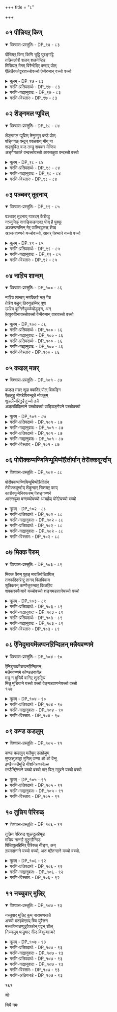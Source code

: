 +++
title = "८"

+++

## ०१  पॊन्नियऱ् किण्

<details open><summary>विश्वास-प्रस्तुतिः - DP_९७ - ८३</summary>

पॊन्नियऱ् किण् किणि चुट्टि पुऱङ्गट्टि  
तन्नियलोशै शलन् शलनॆन्ऱिड  
मिन्नियल् मेगम् विरैन्दॆदिर् वन्दाऱ् पोल्  
ऎन्निडैक्कोट्टरावच्चोवच्चो ऎम्बॆरुमान् वच्चो वच्चो
</details>

<details><summary>मूलम् - DP_९७ - ८३</summary>

पॊन्नियऱ् किण् किणि चुट्टि पुऱङ्गट्टि  
तन्नियलोशै शलन् शलनॆन्ऱिड  
मिन्नियल् मेगम् विरैन्दॆदिर् वन्दाऱ् पोल्  
ऎन्निडैक्कोट्टरावच्चोवच्चो ऎम्बॆरुमान् वच्चो वच्चो
</details>

<details><summary>गरणि-प्रतिपदार्थः - DP_९७ - ८३</summary>

पॊन्=चिन्नद, इयल्=स्वभावद, किण् किणि=किरुगण्टॆ, चुट्टि=चुट्टिबॊट्टु, पुऱम्=अवुगळ स्थानदल्लि\(मुन्दुगडॆ\), कट्टि=कट्टि, तन्=\(अवु\)तमगॆ, इयल्=ऒप्पुव, ओशै=शब्दवन्नु, शलन् शलन्=शलन् शलन्, ऎन्ऱिड=ऎन्दु माडलु, मिन्=मिञ्चन्नु उण्टुमाडलु, इयल्=शक्तवाद, मेगम्=मोडवु, विरैन्दु=वेगवागि, ऎदिर्=ऎदुरिगॆ, वन्दाल् पोल्=बन्द हागॆ, ऎन्=नन्न, इडैक्कू=मडिलिगॆ, ऒट्टरा=ओडि बारा, अच्चो अच्चो= आश्चर्य\! आश्चर्य\! ऎम् पॆरुमान्=नम्म यजमानने, वारा=बारा, अच्चो अच्चो=अच्चो, अच्चॊ\!
</details>

<details><summary>गरणि-गद्यानुवादः - DP_९७ - ८३</summary>

चिन्नदिन्दाद किरुगण्टॆगळू चुट्टिबॊट्टू अवुगळ स्थानदल्लिद्दुकॊण्डु तमगॆ ऒप्पुव शलन् शलन् ऎन्दु सद्दु माडलु, मिञ्चन्नु उत्पत्ति माडलु शक्तवाद मोडवु वेगवागि ऎदुरिगॆ बन्दहागॆ, नन्न मडिलिगॆ ओडोडि बारा अच्चो अच्चो\! नम्म यजमानने\(नम्म देवरे\) बारा अच्चो\! अच्चो\! \(१\)
</details>

<details><summary>गरणि-विस्तारः - DP_९७ - ८३</summary>

बालकृष्णनिगॆ तायि यशोदॆ अलङ्कार माडिद्दाळॆ. नडुविनल्लि उडिदारद जॊतॆयल्लि कट्टिद्द चिन्नद किरुगण्टॆगळू, कालिगॆ तॊडिसिरुव चिन्नद किरुगॆज्जॆगळू कृष्णनु हॆज्जॆयिडुव हागॆल्ला सद्दु माडुत्तवॆ. अवॆल्ल चिन्नदिन्द आद आभरणगळु. आद्दरिन्द, चिन्नक्कॆ ऒप्पुव हितवाद सद्दु माडुत्तिद्दवु आ आभरणगळु. कृष्ण कार्मुगिल् वण्णन्. अवन नॆत्तिय मेलण चुट्टिबॊट्टु कृष्णन मुखद मेलॆ अत्त इत्त अलुगाडुत्ता फळफळ हॊळॆयुत्तदॆ.

बान्दळदल्लि, हिन्नॆलॆयल्लि कार्मुगिलु इदॆ. कुडिमिञ्चन्नु तरुव शक्तियुळ्ळद्दु अदु. ईग, कृष्णनिगू अदक्कू पन्द्यविद्दन्तॆ. तायि यशोदॆ करॆयुत्तिरुवाग, कृष्णनु अवळ बळिगॆ ओडलु मॊदलु माडिदरॆ, ओटदल्लि अवनन्नु सोलिसि बिडुवन्तॆयो ऎम्बन्तॆ, अवनिगिन्त मुञ्चॆये तायि यशोदॆय बळिगॆ ओडि बरुवुदो ऎम्बन्तॆ इत्तु.

१५०

इन्नु “अच्चो अच्चो”-ऎम्बुदर विषय- इदु तायन्दिरु मक्कळन्नु उत्तेजिसलु बळसुव मुद्दिन मातु. सरियाद अर्थविरुव मातिन अपभ्रंशरूप. इदक्कॆ “वच्च, वच्च”-अथवा “बन्द, बन्द” ऎन्दु अर्थ माडबहुदु. ई मातन्नु, इतर युक्तवाद मातुगळॊडनॆ सेरिसि, मेलिन्द मेलॆ बळसुत्ता, हेळुत्ता बरुवुदरिन्द मगुविगॆ नडॆयलु उत्साह हॆच्चुत्तदॆ. उदाहरणॆगॆ- बन्द बन्द नम्म स्वामि, बन्द बन्द नम्मॊडॆय, बन्द बन्द नम्म देवरु........इत्यादि” पदगळन्नु लयबद्धवागि हेळुत्ता बरुवुदु तायन्दिर वाडिकॆ. तट्टाडुव मगुवागलि, नडॆयुव मगुवागलि ई मातुगळन्नु केळुत्ता केळुत्ता उत्तेजन पडॆदु, ताय बळिसारि, मडिलन्नु सेरुवुवु, आद्दरिन्द अच्चो अच्चो- ऎम्बुदु आश्चर्य, सम्भ्रम,आनन्द, उत्साहगळन्नु सूचिसुवुदु.
</details>

## ०२  शॆङ्गमल प्पूविल्

<details open><summary>विश्वास-प्रस्तुतिः - DP_९८ - ८४</summary>

शॆङ्गमल प्पूविल् तेनुण्णुम् वण्डे पोल्  
पङ्गिगळ् वन्दुन् पवळवाय् मॊय् प्प  
शङ्गुविल् वाळ् तण्डु शक्कर मेन्दिय  
अङ्गैगळाले वन्दच्चोवच्चो आरत्तऴुवा वन्दच्चो वच्चो
</details>

<details><summary>मूलम् - DP_९८ - ८४</summary>

शॆङ्गमल प्पूविल् तेनुण्णुम् वण्डे पोल्  
पङ्गिगळ् वन्दुन् पवळवाय् मॊय् प्प  
शङ्गुविल् वाळ् तण्डु शक्कर मेन्दिय  
अङ्गैगळाले वन्दच्चोवच्चो आरत्तऴुवा वन्दच्चो वच्चो
</details>

<details><summary>गरणि-प्रतिपदार्थः - DP_९८ - ८४</summary>

शॆङ्गलम्=कॆन्दावरॆ, पूविल्=हूविनल्लि, तेन्=मधुवन्नु, उण्णुम्=उण्णुव, वण्डे पोल्=दुम्बिगळ हागॆ, पङ्गिगळ्=तलॆकूदलॆळॆगळु, वन्दु=हरडिकॊण्डु, उन्=निन्न, पवळवाय्= हवळद बायन्नु\(कॆन्दुटिगळन्नु\), मॊय् प्प=मुसुरिकॊळ्ळलु, शङ्गु=गदॆ, शक्करम्=चक्र-इवुगळन्नु, एन्दिय= धरिसिद, कैगळाले= कैगळिन्द, वन्दु=बन्दु, अच्चो अच्चो=अच्चो,अच्चो, आर=तृप्तियागुवन्तॆ, तऴुवा=आलङ्गिसिकॊळ्ळलु, वन्दु=बन्दु, अच्चो अच्चो=अच्चो,अच्चो
</details>

<details><summary>गरणि-गद्यानुवादः - DP_९८ - ८४</summary>

कॆन्दावरॆय हूविनल्लिरुव मधुवन्नु उण्णुव दुम्बिगळ हागॆ निन्न तलॆगूदलु हरडिकॊण्डु निन्न कॆन्दुटिगळन्नु मुसुरिकॊळ्ळुत्तिरलु
</details>

<details><summary>गरणि-विस्तारः - DP_९८ - ८४</summary>

१५१

शङ्ख, चक्र, गदॆ, खड्ग, बिल्लुगळन्नु धरिसिद कैगळिन्द बन्दु अच्चो अच्चो तृप्तियागुवन्तॆ नन्नन्नु आलङ्गिसिकॊळ्ळलु बन्दु अच्चो अच्चो. \(२\)

कॆन्दावरॆय हूविनल्लि जेनु समृद्धियागि ऒसरुत्तदॆ. अदन्नु तृप्तियागि उण्णलु जेनुहुळुगळु, दुम्बिगळु हूवन्नु मुसुरिकॊळ्ळुवुवु. ई नोट सहजवाद, सुन्दरवाद, सन्तसद नोट. हागॆये बालकृष्णन पवळवाय्. अदरिन्द जेनिगिन्तलू हॆच्चु स्वादुवाद मधु ऎन्दरॆ अधरामृत ऒसरुत्तदॆ. अवनु ओडि आडुवाग अवन करिय तलॆगूदलु चॆदरिहोगि अवन चॆन्दुटिगळन्नुमुसुरिकॊळ्ळुवुवु. अधरामृतवन्नु अनुभविसलु बन्द दुम्बिगळो अवु ऎम्बन्तॆ. ऎन्थ सुन्दरवाद भावपूर्णवाद उपमान\!

दिव्यसुन्दरनाद कृष्णनु दिव्याद्भुतनू आगबेकन्तॆ. अवनु पञ्चायुधगळन्न् धरिसि तन्न बळिगॆ बरबेकॆन्दू. तनगॆ तृप्तियागुवन्तॆ तन्नन्नु अवनु तन्न पुट्ट, शक्तिपूर्णवाद कैगळिन्द आलङ्गिसिकॊळ्ळबेकॆन्दू यशोदॆगॆ बहळ आशॆ. अदक्कागि अवनन्नु “अच्चो अच्चो” ऎन्दु उत्तेजिसि, तन्न बळिगॆ बरमाडिकॊळ्ळलु प्रयत्निसुत्ताळॆ.
</details>

## ०३  पञ्चवर् तूदनाय्

<details open><summary>विश्वास-प्रस्तुतिः - DP_९९ - ८५</summary>

पञ्चवर् तूदनाय् प्पारदम् कैशॆय्दु  
नञ्जुमिऴ् नागङ्किडन्दनऱ् पॊय् है पुक्कू  
अञ्जप्पणत्तिन् मेऱ् पाय्न्दिट्टरुळ् शॆय्द  
अञ्जनवण्णने यच्चोवच्चो, आयर् पॆरुमाने यच्चो वच्चो
</details>

<details><summary>मूलम् - DP_९९ - ८५</summary>

पञ्चवर् तूदनाय् प्पारदम् कैशॆय्दु  
नञ्जुमिऴ् नागङ्किडन्दनऱ् पॊय् है पुक्कू  
अञ्जप्पणत्तिन् मेऱ् पाय्न्दिट्टरुळ् शॆय्द  
अञ्जनवण्णने यच्चोवच्चो, आयर् पॆरुमाने यच्चो वच्चो
</details>

<details><summary>गरणि-प्रतिपदार्थः - DP_९९ - ८५</summary>

पञ्चवर्=पाण्डवर, तूदनाय्=दूतनागि, पारदम्=महाभारत युद्धक्कॆ, कैशॆय्दु=सिद्धवागि इडॆदु, नञ्जु=विषवन्नु, उमिऴ्= उगुळुव, नागम्=सर्पवु, किडन्द= वासवागिद्द, नल्=ऒळ्ळॆय, पॊय् है=मडुविनल्लि, पुक्कू=हॊक्कू,अञ्ज=अञ्जिर, पणत्तिन् मेल्=हॆडॆगळ मेलॆ, पाय्न्दिट्ट=कुणिदाडि, अरुळ् शॆय्द= कृपॆमाडिद, अञ्जनम् वण्नने= काडिगॆय बण्णदवने, अच्चो वच्चो= अच्चो अच्चो, आयर्=गोवळर, पॆरुमाने=यजमानने\(देवरे\)अच्चो अच्चो= अच्चो अच्चो
</details>

<details><summary>गरणि-गद्यानुवादः - DP_९९ - ८५</summary>

१५२
</details>

<details><summary>गरणि-विस्तारः - DP_९९ - ८५</summary>

पाण्डवर दूतनागि महाभारत युद्धक्कॆ सिद्धवागि ऒडॆदु विषवन्नु उगुळुव सर्प वासवागिद्द ऒळ्ळॆय मडुवन्नु हॊक्कू अञ्जिद आ सर्पद हॆडॆगळ मेलॆ कुणिदाडि अदक्कॆ कृपॆ तोरिसिद काडिगॆय बण्णदवने गोवळर यजमानने\(देवरे\)अच्चो अच्चो.\(३\)

महाभारत युद्धवागुवुदक्कॆ मुञ्चितवागि कृष्णनु पाण्डवर कडॆय दूतनागि दुर्योधननल्लि रायभार नडसिद. सन्धि माडिकॊळ्ळॆन्दु नानारीतियल्लि प्रोत्साहिसिद. तन्न कर्तव्यवन्नु धर्मद दृष्टियल्लि नडसिद. आदरॆ दुर्योधन पट्टु हिडिदिद्द. बेरॆ यावुदक्कू ऒप्पलिल्ल. युद्धवे गति, गत्यन्तरविल्ल ऎन्दु इत्यर्थवायितु. युद्धक्कॆ पाण्डवरन्नु अणियागुवन्तॆ सिद्धपडिसिद. ऎल्लि धर्वो अल्लि जय ऎम्ब हिरिय तत्त्ववन्नु जगत्तिगॆ तोरिसिकॊडुवुदक्कागि इष्टॆल्ला आयितु. इदु “पाण्डवर दूतनाद” सन्दर्भ विषय.

मत्तॊन्दु- बहु ऒळ्ळॆय मडुवागिद्द काळिन्दि मडुवु विषवनु उगुळुव काळीय सर्पदिन्द कलुषितवागित्तु. अदन्नु मत्तॆ शुद्धिगॊळिसि, पशुप्राणीगळिगॆ योग्यवागि माडिद्दु.काळीय सरॊअवन्नु दमन माडि, अवनु शरणागतनाद कूडले अवनिगॆ रक्षणॆकॊट्टु, अवनन्नु सुरक्षितवाद स्थळक्कॆ कळुहिसिद्दु. इल्लि दुष्टनिग्रह मत्तु शरणागतरक्षण ऎम्ब ऎरडुतत्त्वगळन्नु तोरिसुवुदक्कागि कृष्णन काळीयमर्दन कार्य नडॆयितु.
</details>

## ०४  नाऱिय शान्दम्

<details open><summary>विश्वास-प्रस्तुतिः - DP_१०० - ८६</summary>

नाऱिय शान्दम् नमक्किऱै नल् गॆन्न  
तेऱिय वळुन् तिरुवुडम्बिऱ् पूश  
ऊऱिय कूनिनैयुळ्ळेयॊडुङ्ग, अन्  
ऱेऱवुरुविनायच्चोवच्चो वॆम्बॆरुमान् वारावच्चो वच्चो
</details>

<details><summary>मूलम् - DP_१०० - ८६</summary>

नाऱिय शान्दम् नमक्किऱै नल् गॆन्न  
तेऱिय वळुन् तिरुवुडम्बिऱ् पूश  
ऊऱिय कूनिनैयुळ्ळेयॊडुङ्ग, अन्  
ऱेऱवुरुविनायच्चोवच्चो वॆम्बॆरुमान् वारावच्चो वच्चो
</details>

<details><summary>गरणि-प्रतिपदार्थः - DP_१०० - ८६</summary>

नाऱिय=सुवासनॆयिन्द कूडिद, शान्दम्=सुगन्धवन्नु, नमक्कू=नमगॆ, इऱै=स्वल्प, नल्गु=कॊडु, ऎन्न=ऎन्दुकेळलु, अवळुम्=अवळू सह, तेऱि= तिळियाद मनस्सिनिन्द, तिरु=पवित्रवाद, उडम्बिल्=ऒडलिगॆ, पूश=लेपिसलु, ऊरिय=बलितुहोगिद्द, कूनिनै=गूनन्नु, उळ्ळे= ऒळगडॆये, ऒडुङ्ग= अडगिहोगुवन्तॆ, अन्ऱु=अन्दु,एऱ= नॆट्टगॆ निल्लुवन्तॆ
</details>

<details><summary>गरणि-गद्यानुवादः - DP_१०० - ८६</summary>

१५३
</details>

<details><summary>गरणि-प्रतिपदार्थः - DP_१०० - ८६</summary>

उरुनाय्=रूपकॊट्टॆयल्लवे\! अच्चो वच्चो=अच्चो अच्चो, ऎम् पॆरुमान्=नम्म स्वामिये, वारा=बारा, वच्चो वच्चो=अच्चो अच्चो.
</details>

<details><summary>गरणि-गद्यानुवादः - DP_१०० - ८६</summary>

सुवासनॆयिन्द कूडिद गन्धवन्नु नमगॆ स्वल्पकॊडु ऎन्दु केळलु, अवळू सह तिळियाद मनस्सिनिन्द निन्न पवित्रवाद ऒडलिगॆ पूसलु अन्दु बलितुहोगिद्द अवळ गूनन्नु ऒळगडॆये अडगिहोगुवन्तॆ अवळु नॆट्टगॆ निल्लुवन्तॆयू रूपकॊट्टॆयल्लवे\! नम्म स्वामिये अच्चो अच्चो.\(४\)
</details>

<details><summary>गरणि-विस्तारः - DP_१०० - ८६</summary>

कृष्णनन्नु कॊल्लुवुदक्कागिकंसनु माडिद ऎल्ल प्रयत्नगळू व्यर्थवादद्दरिन्द ताने अवरन्नु तीरिसिबिडबेकॆन्दु अवरन्नु मदुरॆगॆ बरमाडिकॊण्डनु. अक्रूरन जॊतॆयल्लि बलरामनू कृष्णनू मधुरॆगॆ बन्दरु. अल्लि अवरु कंस हूडिद्द जालवन्नु ऒन्दॊन्दागि नाशमाडुत्ता बन्दरु. राजमार्गदल्लि गूनियॊब्बळु गन्धद बट्टलन्नु हिडिदुबरुत्तिद्दळु. कृष्णनु अवळन्नु केळिदनु- “नीनु यारु? यारिगॆ ई परिमळयुक्तवाद सुगन्ध? नमगू स्वल्प गन्धवन्नु कॊडुवॆया? इदरिन्द निनगॆ श्रेयस्सु बरुत्तदॆ”. आ गूनि हेळिदळु- नानु कंसन अन्तःपुरद दासि अवन विश्वासपात्रळाद दासि. नित्यवू कंसनिगागि सुगन्धवन्नु उत्तमरीतियल्लि तयारिसि कॊडुत्तेनॆ कॊळ्ळि, इदु निमगॆ योग्यवादद्दु” हीगॆ हेळि रामकृष्णर ऒडलिगॆ गन्धवन्नु पूसिदळु. कृष्णनु नोडिदनु- अनळु युवति, सुन्दरु. आदरॆ अवळ मै गूनागिदॆ. अवळन्नु अनुग्रहिसबेकु ऎन्निसितु. ऒदनॆये अवळ कालन्नु तन्न उङ्गुष्टदिन्द मॆट्टिकॊण्डु, गल्लवन्नु कैबॆरळुगळिन्द मॆल्लॆगॆ मेलक्कॆ ऎत्तिदनु. आगले अवळ मै नॆट्टगायितु. वक्रतॆ मायवायितु. अत्यन्त सुन्दरयुवतियागि कङ्गॊळिसिदळु. हीगॆ, कृष्णनु गूनियन्नु नॆट्टगॆ माडिद्दु. इदु इल्लिन सन्दर्भद कतॆ.
</details>

## ०५  कऴल् मन्नर्

<details open><summary>विश्वास-प्रस्तुतिः - DP_१०१ - ८७</summary>

कऴल् मन्नर् शूऴ क्कदिर् पोल् विळङ्गि  
ऎऴलुट्रु मीण्डेयिरुन्दुन्नै नोक्कूम्  
शुऴलैप्पॆरिदुडैत्तुच्चो तन्नै  
अऴलविऴित्ताने यच्चोवच्चो वाऴियङ्गैयने यच्चोवच्चो
</details>

<details><summary>मूलम् - DP_१०१ - ८७</summary>

कऴल् मन्नर् शूऴ क्कदिर् पोल् विळङ्गि  
ऎऴलुट्रु मीण्डेयिरुन्दुन्नै नोक्कूम्  
शुऴलैप्पॆरिदुडैत्तुच्चो तन्नै  
अऴलविऴित्ताने यच्चोवच्चो वाऴियङ्गैयने यच्चोवच्चो
</details>

<details><summary>गरणि-प्रतिपदार्थः - DP_१०१ - ८७</summary>

कऴल्=वीरलाञ्छनवन्नु धरिसिद, मन्नर्=राजरु, शूऴ=सुत्तुवरिदिरलु, कदिर् पोल्=सूर्यन हागॆ, विळङ्गि=प्रकाशिसुत्तिरलु, ऎऴल्=ऎद्दु निल्लुवुदु, उट्रु=मॊदल कॆलस; मीण्डुम्=मत्तॆयू इरुन्दु=कुळितिरुवुदु, उन्नै=निन्नन्नु, नोक्क्य्म्=नोडुवुदु, पॆरिदु=अतिशयवाद, शुऴल्=मनस्सिन हॊय्दाट, उडै=उळ्ळ, दुच्चोदननै=दुर्योधनन्नु, अऴल=उद्वेगगॊळ्ळुवुदन्नु, विऴित्ताने=प्रत्यक्षवागि नोडिदवने, अच्चो अच्चो=अच्चो,
</details>

<details><summary>गरणि-गद्यानुवादः - DP_१०१ - ८७</summary>

१५४
</details>

<details><summary>गरणि-प्रतिपदार्थः - DP_१०१ - ८७</summary>

आऴि=चक्रायुधवन्नु, अम्=अन्दवाद, कैयाने=कैगळुळ्ळवने, अच्चो वच्चो=अच्चो अच्चो
</details>

<details><summary>गरणि-गद्यानुवादः - DP_१०१ - ८७</summary>

वीरलाञ्छनवन्नु धरिसिद राजरु सुत्तुवरिदिरलु, \(अवर नडुवॆ\) सूर्यन हागॆ \(नीनु\)प्रकाशिसुत्तिरलु, ऎद्दु निल्लुवुदु मॊदल कॆलसवन्नागि माडि मत्तॆ कुळितिरुवुदन्नागि माडिकॊण्ड अतिशयवाद मनस्सिन हॊय्दाटवुळ्ळ दुर्योधननन्नु उद्वेगदिन्द कोपगॊळ्ळुवन्तॆ प्रत्यक्षवागि नोडिदवने, चक्रायुधवन्नु अन्दवाद कैगळुळ्ळवने अच्चो वच्चो.\(५\)
</details>

<details><summary>गरणि-विस्तारः - DP_१०१ - ८७</summary>

पाण्डवर परवागि रायभार नडसलु कृष्ण शान्तिदूतनागि दुर्योधनन बळिगॆ होद. राजसभॆ सेरितु. अदरल्लि आश्रितराजरू, बन्धुराजरू गॆळॆयराजरू नॆरॆदरु. ऎल्लरू तावु राजरॆन्दु तोरिसिकॊळ्ळुवन्तॆ राजलाञ्छनगळन्नु धरिसिद्दरु. आ राजसभॆगॆ कृष्ण बन्दाग यारॊब्बरू ऎद्दुनिल्लकूडदु. नमस्करिसबारदु, मर्यादॆ तोरिसबारद्य् ऎन्दु दुर्योधन कट्टप्पणॆयागित्तु. कृष्ण बन्द. तन्न आसनद बळिगॆ होद. आ क्षणवे ऎल्लरू ऎद्दुनिन्तरु. कृष्णनिगॆ नमस्करिसिदरु, जयकार माडिदरु. कृष्ण तन्न आसनदल्लि कुळितबळिक अवरू कुळितरु. दुर्योधननू ऎद्द; नमस्करिसिद; जयकार माडिद अनन्तर कुळित. तानेनु माडुत्तिद्देनॆन्दे अवनिगॆ परिवॆयिरलिल्ल. हागित्तु कृष्णन प्रभाव\! तनगे अपमानवायितल्ला ऎन्दु खतिगॊण्ड दुर्योधन. अदर फलवागि महाभारत युद्धवू तॊडगितु.
</details>

## ०६  पोरॊक्कप्पण्णियिप्पूमिप्पॊऱैतीर्पान् तेरॊक्कवूर्न्दाय्

<details open><summary>विश्वास-प्रस्तुतिः - DP_१०२ - ८८</summary>

पोरॊक्कप्पण्णियिप्पूमिप्पॊऱैतीर्पान्  
तेरॊक्कवूर्न्दाय् शॆऴुन्दार् चिशयऱ् काय्  
कारॊक्कूमेनिक्करुम् पॆरुङ्गण्णने  
आरत्तऴुवा वन्दच्चॊवच्चो आयर्हळ् पोरेऱेयच्चो वच्चो
</details>

<details><summary>मूलम् - DP_१०२ - ८८</summary>

पोरॊक्कप्पण्णियिप्पूमिप्पॊऱैतीर्पान्  
तेरॊक्कवूर्न्दाय् शॆऴुन्दार् चिशयऱ् काय्  
कारॊक्कूमेनिक्करुम् पॆरुङ्गण्णने  
आरत्तऴुवा वन्दच्चॊवच्चो आयर्हळ् पोरेऱेयच्चो वच्चो
</details>

<details><summary>गरणि-प्रतिपदार्थः - DP_१०२ - ८८</summary>

इप्पूमि=ई भूमिय, पॊऱै=हॊरॆयन्नु, तीर्पान्=तीरिसलोसुग\(इळिसुवुदक्कॆ\), पोर्=युद्धवन्नु, ऒक्क=\(ऒट्टिगॆ\)ऒदगुवन्तॆ, पण्णि=माडि,शॆऴु=ऒळ्ळॆय, तार्=सैन्यदिन्द कूडिद, विशयर्क्कू=अर्जुननिगॆ, आय्=सहायकनागि, तेर्=रथवन्नु ऒक्क=सरिसमवागुवन्तॆ, ऊर्न्दाय्=हत्तिनडसिदॆ
</details>

<details><summary>गरणि-गद्यानुवादः - DP_१०२ - ८८</summary>

१५५
</details>

<details><summary>गरणि-प्रतिपदार्थः - DP_१०२ - ८८</summary>

कार्=मळॆगालद मोडक्कॆ, ऒक्कूम्=ऒप्पुवन्थ, मेनि=मुखवुळ्ळवने, करुम्=करिय, पॆरुम्=विशालवाद,कण्णने=कण्णुगळुळ्ळवने, वन्दु=बन्दु, आर=तृप्तियागुवन्तॆ, तऴुवा=अप्पिकॊळ्ळुवॆयन्तॆ, अच्चो वच्चो=अच्चो अच्चो, आयर्गळ्=गोकुलदवर, पोर् एऱे=होरुव वृषभवे, अच्चो वच्चो= अच्चो वच्चो.
</details>

<details><summary>गरणि-गद्यानुवादः - DP_१०२ - ८८</summary>

ई भूमिय हॊरॆयन्नु इळिसुवुदक्कागि युद्धवु ऒट्टिगॆ ऒदगुवन्तॆ माडि, ऒळ्ळॆय सैन्यदिन्द कूडिद अर्जुननिगॆ सहायकनागि रथवन्नु सरिसमवागुवन्तॆ हत्ति नडसिदवने, मळॆगालद मोडक्कॆ ऒप्पुव मुखवुळ्ळवने, विशालवाद करिय कण्णुगळवने, बन्दु ननगॆ तृप्तियागुवन्तॆ अप्पिकॊळ्ळलु अच्चो वच्चो, गोवळर होरुव वृषभवे अच्चो वच्चो.\(६\)
</details>

<details><summary>गरणि-विस्तारः - DP_१०२ - ८८</summary>

श्रीकृष्णनु पाण्डवर परवागि रायभार नडसिद. सन्धिमाडिकॊळ्ळुवन्तॆ सर्वप्रयत्न माडिद. अदु फलिसलिल्ल. युद्धवे ऒदगिबन्तु. आग अर्जुनन सहायक्कॆ अवन बॆम्बलिगनागि कृष्णनु निन्त. अवनिगॆ सारथियाद. रणाङ्गणदल्लि वीररथिकरिगॆ सरिसरियागुवन्तॆ अवन सारथ्यनडसि, पाण्डवरिगॆ जयगळिसिकॊट्ट.

भूभारवन्निळिसुवुदु भगवन्तन अवतार रहस्यगळल्लि ऒम्दु ऎन्नुत्तारॆ. श्रीकृष्णनु महाभारतयुद्धवन्नु तॊडगिसिद्दु ई मुख्योद्देशवन्नु साधिसुवुदक्कॆ ऎन्दु आऴ्वाररु सूचिसुत्तारॆ.

अर्जुनन हॆसरुगळल्लि “विजय” ऎम्बुदॊन्दु. अवनिगॆ ऎल्ल कडॆयू जयवे; अपजय ऎन्नुवुदु इल्लवे इल्ल. भगवन्तन बॆम्बन इरुववनिगॆ ऎन्दिगादरू सोलुण्टे?
</details>

## ०७  मिक्क पॆरुम्

<details open><summary>विश्वास-प्रस्तुतिः - DP_१०३ - ८९</summary>

मिक्क पॆरुम् पुहऴ् मावलिवेळ्वियिल्  
तक्कदिदन्ऱॆन्ऱु तानम् विलक्किय  
शुक्किरन् कण्णैत्तुरुम्बाऱ् किळऱिय  
शक्करक्कैयाने यच्चोवच्चो शङ्गमडत्तानेयच्चो वच्चो
</details>

<details><summary>मूलम् - DP_१०३ - ८९</summary>

मिक्क पॆरुम् पुहऴ् मावलिवेळ्वियिल्  
तक्कदिदन्ऱॆन्ऱु तानम् विलक्किय  
शुक्किरन् कण्णैत्तुरुम्बाऱ् किळऱिय  
शक्करक्कैयाने यच्चोवच्चो शङ्गमडत्तानेयच्चो वच्चो
</details>

<details><summary>गरणि-प्रतिपदार्थः - DP_१०३ - ८९</summary>

मिक्क पॆरुम्=बहळ हॆच्चिन, पुहऴ्=हॊगळिकॆयन्नु पडॆद, मावलि=महाबलि चक्रवर्तिय, वेळ्वियिल्=यागदल्लि
</details>

<details><summary>गरणि-गद्यानुवादः - DP_१०३ - ८९</summary>

१५६
</details>

<details><summary>गरणि-प्रतिपदार्थः - DP_१०३ - ८९</summary>

तक्कदु=दानक्कॆ योग्यवादद्दु, इदु=इदु, अन्ऱु=अल्ल, ऎन्ऱु=ऎन्दु, दानम्=दानवन्नु, विलक्किय= तडॆद, शुक्किरन्=शुक्राचार्यर, कण्णै=ऒन्दुकण्णन्नु, तुरुम्बाल्=दर्भॆहुल्लिनिन्द, किळऱिय=कलकिहाकिद, शक्करम्=चक्रायुधवन्नु, कैयाने=कैयल्लि उळ्ळवने, अच्चोवच्चो=अच्चो वच्चो, शङ्गम्=शङ्खवन्नु, इडत्ताने=ऎडगैयल्लि हिडिदवने, अच्चो वच्चो=अच्चो वच्चो.
</details>

<details><summary>गरणि-गद्यानुवादः - DP_१०३ - ८९</summary>

दान माडुवुदरल्लि बहळ हॆच्चिन हॊगळिकॆयन्नु पडॆद महाबलिचक्रवर्तिय यागदल्लि दानक्कॆ योग्यवादद्दु इदु अल्ल ऎन्दु दानवन्नु तडॆद शुक्राचार्यर ऒन्दु कण्णन्नु दर्भॆहुल्लिनिन्द कलकिहाकिद चक्रायुधवन्नु कैयल्लि धरिसिदवने ऎडगैयल्लि शङ्खवन्नु हिडिदवने अच्चो वच्चो.\(७\)
</details>

<details><summary>गरणि-विस्तारः - DP_१०३ - ८९</summary>

“महादानि”ऎन्दु अपरिमितवाद कीर्तिपडॆदवनु बलिचक्रवर्ति. ऒन्दु सल अवनु ऒन्दु यागदल्लि तॊडगिद्दाग, अवन बळिगॆ भगवन्त वामन वटुवागि बन्दु,तन्न हॆज्जॆयल्लि मूरेमूरु हॆज्जॆगळ नॆलवन्नु दानवागि बेडिद. यागशालॆयल्लि यजमाननु इल्ल ऎन्नुव हागिल्ल. अल्लदॆ बलिचक्रवर्ति महा उदारि. यारिगू ऎन्दिगू “इल्ल”ऎन्दु बरिगैयल्लि कळुहिसिरलिल्ल. राजपुरोहितराद शुक्राचार्यरु “इदरल्लि एनो अपायविदॆ”ऎन्दु ऊहिसिदरु. चक्रवर्तिगॆ हेळिदरु- “इदु योग्यवाद दानवल्ल, इदरल्लि कृत्रिमविदॆ. बेड बेड; कॊडबेड” आदरॆ, बलिचक्रवर्ति” कॊट्टॆ ऎन्द. आचार्यरु योचिसिदरु. कालमिञ्चि होगुवुदक्कॆ मुञ्चितवागिये चक्रवर्तियन्नु कुत्तदिन्द पारु माडबेकॆन्दु बयसिदरु. बलि तन्न धर्मपत्नियन्नु करॆदु “धारॆ ऎरॆयलु कमण्डलवन्नु तॆगॆदुको”ऎन्द. आचार्यरु अदर नीरिन गॊट्टक्कॆ, ऒळगडॆ, अड्डकागि तम्म ऒन्दु कण्णन्नु इरिसिदरु. बलि चक्रवर्ति “दत्तं अस्तु” ऎन्नुत्ता नीरिगागि कै ऒड्डिदरॆ, कमण्डलिन गॊट्टदिन्द नीरु हॊरबरले इल्ल. ऒडनॆये “एनो तडॆयुत्तिदॆ”ऎन्नुत्ता वामनवटुवु तन्न बलगैयल्लि तॊट्टिद्द दर्भॆय पवित्रद मॊनॆयिन्द गॊट्टवन्नु गिडिदुबिट्टनु. हीगॆ शुक्राचार्यरु तम्म ऒन्दु कण्णन्नु कळॆदुकॊण्डु ऒक्कण्णरादरु.
</details>

## ०८  ऎनिदुमायमॆन्नप्पनऱिन्दिलन् मन्नैयवण्णमे

<details open><summary>विश्वास-प्रस्तुतिः - DP_१०४ - ९०</summary>

ऎनिदुमायमॆन्नप्पनऱिन्दिलन्  
मन्नैयवण्णमे कॊण्डळवायॆन्न  
मन्नु न मुचियै वानिऱ् शुऴट्रिय  
मिन्नु मुडियाने यच्चो वच्चो वेङ्गडवाणनेयच्चो वच्चो  
१५७
</details>

<details><summary>मूलम् - DP_१०४ - ९०</summary>

ऎनिदुमायमॆन्नप्पनऱिन्दिलन्  
मन्नैयवण्णमे कॊण्डळवायॆन्न  
मन्नु न मुचियै वानिऱ् शुऴट्रिय  
मिन्नु मुडियाने यच्चो वच्चो वेङ्गडवाणनेयच्चो वच्चो  
१५७
</details>

<details><summary>गरणि-प्रतिपदार्थः - DP_१०४ - ९०</summary>

ऎन्=ऎन्थ, मायं=मायद कॆलस, इदु=इदु,ऎन्=नन्न, अप्पन्=तन्दॆ, अऱिन्दिलन्=अरितुकॊळ्ळलिल्ल, मुन्नैय= मॊदलिन, वण्णमे=बण्णवन्ने \(रूपवन्ने\) कॊण्डु=पडॆदु, अळवाय्=अळतॆ माडुवॆयन्तॆ, ऎन्न=ऎन्नलु, मन्नु=पट्टुहिडिदिद्द, नमुचियै=नमुचियन्नु, वानिल्=आकाशदल्लि, शुऴट्रिय=\(सुळियन्तॆ\)सुत्तिसिद, मिन्नु=मिञ्चिन, मुडियाने= किरीटवुळ्ळवने, अच्चो वच्चो= अच्चो वच्चो, वेङ्गडम्=तिरुमलॆयल्लि, वाणने=वासिसुववने, अच्चो वच्चो= अच्चो वच्चो.
</details>

<details><summary>गरणि-गद्यानुवादः - DP_१०४ - ९०</summary>

“ऎन्थ मायद कॆलस इदु? नम्म तन्दॆ इदन्नु अरितुकॊळ्ळलिल्ल. निन्न मॊदलिन बण्णवन्ने पडॆदु अळतॆ माडुवॆयन्तॆ”ऎन्नलु हीगॆ पट्टुहिडिदिद्द नमुचियन्नु गगनदल्लि सुळियन्तॆ सुत्तिसिद मिञ्चिन किरीटधरिसिदवने, तिरुमलॆयल्लि वासिसुववने, अच्चो वच्चो.\(८\)
</details>

<details><summary>गरणि-विस्तारः - DP_१०४ - ९०</summary>

बलि चक्रवर्तिय मग नमुचि. तन्दॆय यागशालॆयल्लि तन्दॆयॊडनॆ अवनिद्द. तन्दॆ दानकॊट्टाग ऎदुरिनल्लिद्द. दान केळिदवनु वामनवटु. केळिद्दु मूरडि नॆलवन्नुमात्रवे. अवन पादगळु चिक्कवु; अष्टु नॆलवन्नु अळॆयुवुदु सुलभवए. हीगॆ नमुचि योचिसिद्द. आदरॆ, अवरॆल्ल नोडुत्तिद्द हागॆये वामनवटुवु त्रिविक्रमनागि बॆळॆद\! अवन ऒन्दे हॆज्जॆयिन्द भूमण्डलवन्नॆल्ला अळॆदुबिट्ट, इन्नॊन्दु हॆज्जॆयिन्द नभोमण्डलवन्नु अळॆदायितु. “इन्नु मूरनॆय अडि नॆलक्कॆ स्थळ तोरिसु”ऎन्दु बलियन्नु त्रिविक्रम केळिद. आग, नमुचि मुन्दॆ बन्दु त्रिविक्रमनॊडनॆ वादिसिद; “ऎन्थ इन्द्रजाल इदु? नम्म तन्दॆ इदन्नु अरितुकॊळ्ळलिल्ल. नीनु केळिद्दन्नु कॊट्टॆनॆन्द. आदरॆ, नीनु माडुत्तिरुवुदेनु? निन्न हिन्दिन बण्णदल्ले बन्दु निनगॆ दानकॊट्ट दानवन्नु अळतॆ माडिको. अन्याय माडबेड”-ऎन्दु पट्टुहिडिदु वादिसतॊडगिद. अवन भ्रमॆयन्नु निरसनमाडलि भगवन्त अवनन्नु गगनदल्लि गिरगिरनॆ चॆन्नागि सुत्तिसिबिट्ट. आग नमुचिगॆ सत्यद अरिवायितु. सत्यधर्मस्वरूपनाद भगवन्तनन्नु ऎदुरिसि प्रश्निसबेको अथवा अवनल्लि शरणुहॊक्कु अवन कृपामार्गवन्नु हिडियबेको? ऎम्बुदु.

तिरुपति-तिरुमलै ऎम्बुदु ऒन्दु “दिव्यदेश” तिरुमलॆयल्लि वासिसुववनु “श्रीनिवास तिरुवेङ्कटेश्वर. आऴ्वारुगळिगॆ, विष्णुपूजकरिगॆ बहुप्रियवाद स्वामि. पॆरियाऴ्वाररिन्द इल्लि अदर सूचकविदॆ.

१५८
</details>

## ०९  कण्ड कडलुम्

<details open><summary>विश्वास-प्रस्तुतिः - DP_१०५ - ९१</summary>

कण्ड कडलुम् मलैयुम् उलहेऴुम्  
मुण्डत्तुकाट्रा मुगिल् वण्णा ओ ओ वॆन्ऱु  
इण्डैज्जडैमुडि यीशनिरक्कॊळ्ळ  
मण्डैनिऱैत्ताने यच्चो वच्चो मार् विल् मऱुवने यच्चो वच्चो
</details>

<details><summary>मूलम् - DP_१०५ - ९१</summary>

कण्ड कडलुम् मलैयुम् उलहेऴुम्  
मुण्डत्तुकाट्रा मुगिल् वण्णा ओ ओ वॆन्ऱु  
इण्डैज्जडैमुडि यीशनिरक्कॊळ्ळ  
मण्डैनिऱैत्ताने यच्चो वच्चो मार् विल् मऱुवने यच्चो वच्चो
</details>

<details><summary>गरणि-प्रतिपदार्थः - DP_१०५ - ९१</summary>

कण्ड=कण्ड कण्ड, कडलुम्=समुद्रवन्नू, मलैयुम्=पर्वतवन्नू, उलहु एऴुम्=एळुलोकगळन्नू, मुण्डत्तुक्कू=तलॆगॆ, आट्रा=साकागदॆ, मुगिल् वण्णा=मुगिल् वण्णने, ओओ =अय्यो अय्यो, ऎन्ऱु=ऎन्दु कूगुत्ता, इण्डै=इळिय बिद्दिरुव, इडैमुडि=जडॆय मुडिय, ईशन्=ईश्वरनु, इरक्कॊळ्ळ=बेडिकॊळ्ळलु, मण्डै=तलॆयन्नु, निऱैत्ताने=तुम्बिदवने, अच्चो वच्चो= अच्चो वच्चो, मार् विल्=ऎदॆयल्लि, मऱुवने=मच्चॆयुळ्ळवने, अच्चो वच्चो= अच्चो वच्चो.
</details>

<details><summary>गरणि-गद्यानुवादः - DP_१०५ - ९१</summary>

कण्डकण्ड कडलन्नू पर्वतवन्नू ईरेळुलोकगळन्नू अलॆदु तलॆगॆ साकागदॆ, मुगिल् वण्णा अय्यो अय्यो ऎन्दु इळिबिद्द जडॆमुडिय ईश्वरनु\(निन्नन्नु\) बेडिकॊळ्ळलु, तलॆयन्नु तुम्बिदवने, ऎदॆयल्लि मच्चॆयुळ्ळवने, अच्चो वच्चो.\(९\)
</details>

<details><summary>गरणि-विस्तारः - DP_१०५ - ९१</summary>

कैगॆ अण्टिकॊण्डिद्द ब्रह्मकपालवन्नु तुम्बुवुदक्कागि ईरेळूलोकगळन्नू कण्डकण्ड कडलन्नू पर्वतवन्नू ईश्वरनु अलॆदु अलॆदु बेसत्तनु. अवन जडॆमुडि सडिलगॊण्डु इळियबित्तु. ऎल्लियू कपालवन्नु तुम्बितणिसलु आगदॆ होद्दरिन्द, बहुसङ्कटपट्टु “मुगिल् वण्णने अय्यो अय्यो”ऎन्दु कूगुत्ता भगवन्तनन्नु बेडिदरु. ऒडनॆये भगवन्तनु कपालवन्नु तन्नॆदॆय रक्तदिन्दले तुम्बि तणिसिदनु.

विष्णुविन ऎदॆयल्लि श्रीवत्स ऎम्ब मच्चॆ इदॆ. इदॊन्दु लाञ्छनविद्दन्तॆ.
</details>

## १०  तुन्निय पेरिरुळ्

<details open><summary>विश्वास-प्रस्तुतिः - DP_१०६ - ९२</summary>

तुन्निय पेरिरुळ् शूऴ्न्दुलहैमूड  
मन्निय नान्मऱै मुट्रुमऱैन्दिड  
पिन्निव्वुलहिनिऱ् पेरिरुळ् नीङ्ग, अन्  
ऱन्नमदानाने यच्चो वच्चो, अरु मऱैतन्दाने यच्चो वच्चो.
</details>

<details><summary>मूलम् - DP_१०६ - ९२</summary>

तुन्निय पेरिरुळ् शूऴ्न्दुलहैमूड  
मन्निय नान्मऱै मुट्रुमऱैन्दिड  
पिन्निव्वुलहिनिऱ् पेरिरुळ् नीङ्ग, अन्  
ऱन्नमदानाने यच्चो वच्चो, अरु मऱैतन्दाने यच्चो वच्चो.
</details>

<details><summary>गरणि-प्रतिपदार्थः - DP_१०६ - ९२</summary>

मन्निय=नित्यवाद, नाल्=नाल्कु, मऱै=वेदगळु, मुट्रम्=पूर्तियागि ऎल्लवन्नू, मऱैन्दिड=बच्चिडलु, तुन्निय=दट्टवाद, पेर्=दॊड्ड, इरुळ्=कत्तलॆयु, शूऴ्न्दु=हरडिकॊण्डु, उलकै=लोकवन्नॆल्ला, मूड=मुच्चिबिडलु, पिन्=ऒडनॆये\(हिन्दॆये\) इ उलकिल्= ई लोकदल्लि, पेर्=गाढवाद, इरुळ्=कत्तलॆयु, नीङ्ग=नीगिसलु, अन्ऱु=अन्दु, अन्नम् अदु= हंसरूपवदन्नु, आ नाने=-आदवने, अच्चो वच्चो= अच्चो वच्चो, अरु=सृष्टिगॆकारणवाद, मऱै=वेदगळन्नु, तन्दाने=तन्दवने, अच्चो वच्चो= अच्चो वच्चो.
</details>

<details><summary>गरणि-गद्यानुवादः - DP_१०६ - ९२</summary>

नित्यवाद नाल्कुवेदगळॆल्लवन्नू पूर्तियागि बच्चिडलु, लोकवन्नु दॊड्डदाद कत्तलॆ दट्टवागि आवरिसि मुच्चिबिडलु, हिन्दॆये लोकगळ गाढवाद कत्तलॆयन्नु नीगिसलु, अन्दु हंसावतारवन्नु ऎत्तिदवने, सृष्टिगॆ कारणवाद वेदगळन्नु तन्दवने, अच्चो वच्चो.\(१०\)
</details>

<details><summary>गरणि-विस्तारः - DP_१०६ - ९२</summary>

ज्ञानरूपवादद्दु वेद. सृष्टिगॆ अवु कारण. भगवन्त सृष्टिकर्तनाद ब्रह्मनिगॆ अवुगळन्नु सृष्टिय बुनादियागि ऒदगिसिदनु. आदरॆ असुररु हलवारु बारि आ वेदगळन्नु ब्रह्मनिन्द बलवन्तवागि कसिदुकॊण्डो अथवा कद्दुकॊण्डो होगि, यारू अरियदन्तॆ अवुगळन्नु बच्चिट्टरु. ज्ञान मरॆयादद्दरिन्द अज्ञानद कत्तलॆ ब्रह्माण्डवन्नु आवरिसि मुसुकितु. आ समगळल्लॆल्ला भगवन्त ऒन्दल्ल ऒन्दु अवतार ताळि,ऎन्दरॆ मत्स्यरूपदल्लो, हंसरूपदल्लो, हयग्रीवरूपदल्लो, वेदगळन्नु उद्धरिसिदनु, मत्तॆ प्रकाशक्कॆ तन्दनु. भगवन्तन कृपॆ अवन सृष्टिय मेलॆ अपार\!.
</details>

## ११  नच्चुवार् मुन्निऱ्

<details open><summary>विश्वास-प्रस्तुतिः - DP_१०७ - ९३</summary>

नच्चुवार् मुन्निऱ् कुम् नारायणन्ऱन्नै  
अच्चो वरुहवॆन्ऱाय् च्चि युरैत्तन  
मच्चणिमाडप्पुदुवैक्कोन् पट्टन् शॊल्  
निच्चलुम् पाडुवार् नीळ् विशुम्बाळ्वरे
</details>

<details><summary>मूलम् - DP_१०७ - ९३</summary>

नच्चुवार् मुन्निऱ् कुम् नारायणन्ऱन्नै  
अच्चो वरुहवॆन्ऱाय् च्चि युरैत्तन  
मच्चणिमाडप्पुदुवैक्कोन् पट्टन् शॊल्  
निच्चलुम् पाडुवार् नीळ् विशुम्बाळ्वरे
</details>

<details><summary>गरणि-प्रतिपदार्थः - DP_१०७ - ९३</summary>

नच्चुवार्=नॆच्चिदवर, मुन्निऱ्कुम्=ऎदुरिगे इरुव, नारायणन्=नारायणने आद, तन्नै=श्रीकृष्णनन्नु, आय् च्चि=गॊल्लतियाद
</details>

<details><summary>गरणि-गद्यानुवादः - DP_१०७ - ९३</summary>

१६०
</details>

<details><summary>गरणि-प्रतिपदार्थः - DP_१०७ - ९३</summary>

यशोदॆ, अच्चो वरुग=अच्चो बन्द \(बरुव\), ऎन्ऱु=ऎन्दु, उरैत्तन=हेळिदुवन्नु, मच्चु=बिसिलुमच्चु मुन्तादवुगळिन्द, अणि=अणिगॊण्ड, माडम्=महडि मनॆगळुळ्ळ, पुदुवै=श्रीविल्लिपुत्तूरिन, कोन्=निर्वाहकनाद, पट्टन्=भट्टनु\(विष्णुचित्तनु\), शॊल्=हेळिद \(पाशुरगळन्नु\) पाडुवार्=हाडुववरु, निच्चलुम्=निरन्तरवू, नीळ्=बहळ विशालवाद, कीर्तिवॆत्त, विशुम्बिल्=परमपददल्लि,आळ् वारे=आळुववरे.
</details>

<details><summary>गरणि-गद्यानुवादः - DP_१०७ - ९३</summary>

नॆच्चिदवर ऎदुरल्लिये इरुव नारायणने आद श्रीकृष्णनन्नु गॊल्लतियाद यशोदॆ, “अच्चो बन्द, अच्चो बरुव”ऎन्दु हेळिदुवन्नु बिसिलुमच्चु मुन्तादवुगळिन्द अणियाद महडि मनॆगळुळ्ळ श्रीविल्लिपुत्तूरिन निर्वाहकनाद भट्टनु\(विष्णुचित्तनु\) हेळिद पाशुरगळन्नु हाडुववरु बहळ विशालवाद कीर्तिवॆत्त परमपददल्लि निरन्तरवू आळुववरे.\(११\)
</details>

<details><summary>गरणि-विस्तारः - DP_१०७ - ९३</summary>

ई तिरुमॊऴिगॆ इदु फलश्रुति. भगवन्त तिळीदवर मनदल्लि. नॆच्चि भजिसुववर कण्णॆदुरिगॆ गोविन्दनल्लवे\! श्रीमन्नारायणने श्रीकृष्णनागि अवतरिसिद्दानॆ. कृष्णनु मगुवागिद्दाग, अवनु नडॆयुवुदक्कू ओडिबन्दु तायियाद तन्नन्नु अप्पिकॊळ्ळुवुदक्कू उत्तेजन कॊडुवन्तॆ, तायियाद यशोदॆ “अच्चो वच्चो बन्द बन्द” ऎन्दुमुन्तागि हाडि हेळिद मातुगळन्नु पाशुरगळरूपदल्लि श्रीविल्लिपुत्तूरिन देवालयद निर्वाहकराद विष्णुचित्तरु बरॆदु करुणिसिद्दारॆ. अदन्नु निश्चलवाद भक्तियिन्द हाडुववरु विशालवाद दिव्यवाद परमपदवन्नु सेरि, अल्लि निरन्तरवू ऒडॆतन नडसुत्तारॆ, ऎन्नुत्तारॆ आऴ्वाररु.
</details>

<details><summary>गरणि-अडियनडे - DP_१०७ - ९३</summary>

पॊन्, शॆङ्गमलम्, पञ्चवर्, नाऱिय, कऴल्, पोर्, मिक्क, ऎन्निदु, कण्ड, तुन्निय, नच्चु, वट्टु
</details>

१६१

श्रीः

श्रियै नमः

